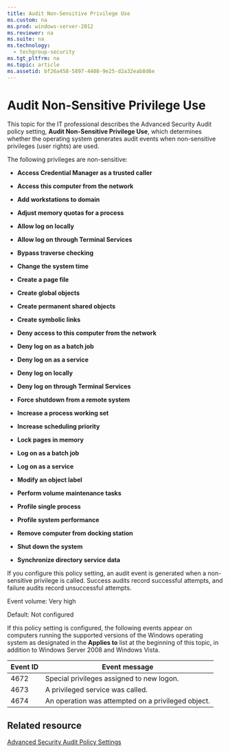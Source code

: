 ```yaml
---
title: Audit Non-Sensitive Privilege Use
ms.custom: na
ms.prod: windows-server-2012
ms.reviewer: na
ms.suite: na
ms.technology: 
  - techgroup-security
ms.tgt_pltfrm: na
ms.topic: article
ms.assetid: bf26a458-5897-4408-9e25-d2a32eab8d6e
---
```

# Audit Non-Sensitive Privilege Use
This topic for the IT professional describes the Advanced Security Audit policy setting, **Audit Non\-Sensitive Privilege Use**, which determines whether the operating system generates audit events when non\-sensitive privileges \(user rights\) are used.

The following privileges are non\-sensitive:

-   **Access Credential Manager as a trusted caller**

-   **Access this computer from the network**

-   **Add workstations to domain**

-   **Adjust memory quotas for a process**

-   **Allow log on locally**

-   **Allow log on through Terminal Services**

-   **Bypass traverse checking**

-   **Change the system time**

-   **Create a page file**

-   **Create global objects**

-   **Create permanent shared objects**

-   **Create symbolic links**

-   **Deny access to this computer from the network**

-   **Deny log on as a batch job**

-   **Deny log on as a service**

-   **Deny log on locally**

-   **Deny log on through Terminal Services**

-   **Force shutdown from a remote system**

-   **Increase a process working set**

-   **Increase scheduling priority**

-   **Lock pages in memory**

-   **Log on as a batch job**

-   **Log on as a service**

-   **Modify an object label**

-   **Perform volume maintenance tasks**

-   **Profile single process**

-   **Profile system performance**

-   **Remove computer from docking station**

-   **Shut down the system**

-   **Synchronize directory service data**

If you configure this policy setting, an audit event is generated when a non\-sensitive privilege is called. Success audits record successful attempts, and failure audits record unsuccessful attempts.

Event volume: Very high

Default: Not configured

If this policy setting is configured, the following events appear on computers running the supported versions of the Windows operating system as designated in the **Applies to** list at the beginning of this topic, in addition to Windows Server 2008 and Windows Vista.

|Event ID|Event message|
|------------|-----------------|
|4672|Special privileges assigned to new logon.|
|4673|A privileged service was called.|
|4674|An operation was attempted on a privileged object.|

## Related resource
[Advanced Security Audit Policy Settings](Advanced-Security-Audit-Policy-Settings.md)


